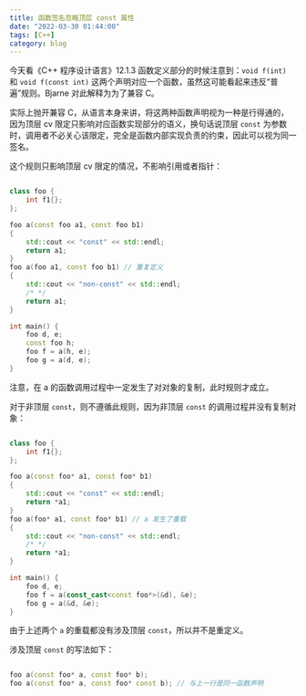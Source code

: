 ```yaml
---
title: 函数签名忽略顶层 const 属性
date: "2022-03-30 01:44:00"
tags: [C++]
category: blog
---
```

今天看《C++ 程序设计语言》12.1.3 函数定义部分的时候注意到：`void f(int)` 和 `void f(const int)` 这两个声明对应一个函数，虽然这可能看起来违反“普遍”规则。Bjarne 对此解释为为了兼容 C。

<!-- more -->

实际上抛开兼容 C，从语言本身来讲，将这两种函数声明视为一种是行得通的，因为顶层 cv 限定只影响对应函数实现部分的语义，换句话说顶层 `const` 为参数时，调用者不必关心该限定，完全是函数内部实现负责的约束，因此可以视为同一签名。

这个规则只影响顶层 cv 限定的情况，不影响引用或者指针：

```cpp

class foo {
	int f1{};
};

foo a(const foo a1, const foo b1)
{
	std::cout << "const" << std::endl;
	return a1;
}
foo a(foo a1, const foo b1) // 重复定义
{
	std::cout << "non-const" << std::endl;
	/* */
	return a1;
}

int main() {
	foo d, e;
	const foo h;
	foo f = a(h, e);
	foo g = a(d, e);
}

```

注意，在 a 的函数调用过程中一定发生了对对象的复制，此时规则才成立。

对于非顶层 `const`，则不遵循此规则，因为非顶层 `const` 的调用过程并没有复制对象：

```cpp

class foo {
	int f1{};
};

foo a(const foo* a1, const foo* b1)
{
	std::cout << "const" << std::endl;
	return *a1;
}
foo a(foo* a1, const foo* b1) // a 发生了重载
{
	std::cout << "non-const" << std::endl;
	/* */
	return *a1;
}

int main() {
	foo d, e;
	foo f = a(const_cast<const foo*>(&d), &e);
	foo g = a(&d, &e);
}

```

由于上述两个 `a` 的重载都没有涉及顶层 `const`，所以并不是重定义。

涉及顶层 `const` 的写法如下：

```cpp

foo a(const foo* a, const foo* b);
foo a(const foo* a, const foo* const b); // 与上一行是同一函数声明

```
